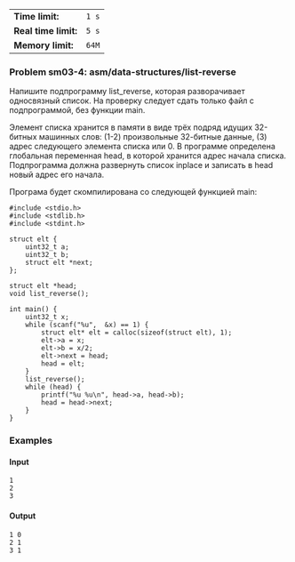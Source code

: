 |                      |       |
|----------------------|-------|
| **Time limit:**      | `1 s` |
| **Real time limit:** | `5 s` |
| **Memory limit:**    | `64M` |


### Problem sm03-4: asm/data-structures/list-reverse

Напишите подпрограмму list_reverse, которая разворачивает односвязный список. На проверку следует
сдать только файл с подпрограммой, без функции main.

Элемент списка хранится в памяти в виде трёх подряд идущих 32-битных машинных слов: (1-2)
произвольные 32-битные данные, (3) адрес следующего элемента списка или 0. В программе определена
глобальная переменная head, в которой хранится адрес начала списка. Подпрограмма должна развернуть
список inplace и записать в head новый адрес его начала.

Програма будет скомпилирована со следующей функцией main:

    
    
    #include <stdio.h>
    #include <stdlib.h>
    #include <stdint.h>
    
    struct elt {
        uint32_t a;
        uint32_t b;
        struct elt *next;
    };
    
    struct elt *head;
    void list_reverse();
    
    int main() {
        uint32_t x;
        while (scanf("%u", 	&x) == 1) {
            struct elt* elt = calloc(sizeof(struct elt), 1);
            elt->a = x;
            elt->b = x/2;
            elt->next = head;
            head = elt;
        }
        list_reverse();
        while (head) {
            printf("%u %u\n", head->a, head->b);
            head = head->next;
        }
    }
            

### Examples

#### Input

    
    
    1
    2
    3
    

#### Output

    
    
    1 0
    2 1
    3 1
    

